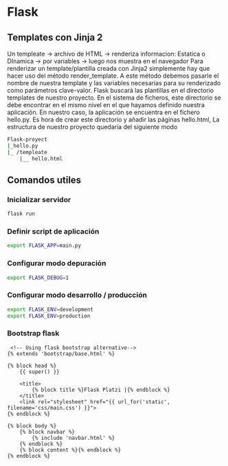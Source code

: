 # Flask

## Templates con Jinja 2

Un templeate -> archivo de HTML -> renderiza informacion: Estatica o DInamica -> por variables -> luego nos muestra en el navegador
Para renderizar un template/plantilla creada con Jinja2 simplemente hay que hacer uso del método render_template.
A este método debemos pasarle el nombre de nuestra template y las variables necesarias para su renderizado como parámetros clave-valor.
Flask buscará las plantillas en el directorio templates de nuestro proyecto. En el sistema de ficheros, este directorio se debe encontrar en el mismo nivel en el que hayamos definido nuestra aplicación. En nuestro caso, la aplicación se encuentra en el fichero hello.py.
Es hora de crear este directorio y añadir las páginas hello.html, La estructura de nuestro proyecto quedaría del siguiente modo

~~~bash
Flask-proyect
|_hello.py
|_ /templeate
    |__ hello.html
~~~

## Comandos utiles

### Inicializar servidor

~~~bash
flask run
~~~

### Definir script de aplicación

~~~bash
export FLASK_APP=main.py
~~~

### Configurar modo depuración

~~~bash
export FLASK_DEBUG=1
~~~

### Configurar modo desarrollo / producción

~~~bash
export FLASK_ENV=development
export FLASK_ENV=production
~~~

### Bootstrap flask

~~~jinja
 <!-- Using flask bootstrap alternative-->
{% extends 'bootstrap/base.html' %}

{% block head %}
    {{ super() }}

    <title>
        {% block title %}Flask Platzi |{% endblock %}
    </title>
    <link rel="stylesheet" href="{{ url_for('static', filename='css/main.css') }}">
{% endblock %}

{% block body %}
    {% block navbar %}
        {% include 'navbar.html' %}
    {% endblock %}
    {% block content %}{% endblock %}
{% endblock %}
~~~
